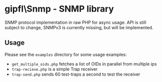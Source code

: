 gipfl\\Snmp - SNMP library
==========================

SNMP protocol implementation in raw PHP for async usage. API is still subject
to change, SNMPv3 is currently missing, but will be implemented.

Usage
-----

Please see the `examples` directory for some usage examples:

* `get_multiple_oids.php` fetches a list of OIDs in parallel from multiple ips
* `trap-recieve.php` is a simple Trap receiver
* `trap-send.php` sends 60 test-traps a second to test the receiver

